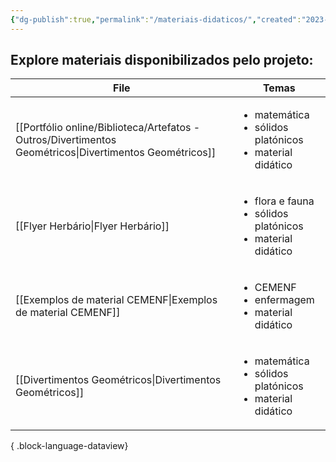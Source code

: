 ```yaml
---
{"dg-publish":true,"permalink":"/materiais-didaticos/","created":"2023-07-31T17:53:12.446-03:00","updated":"2023-08-08T12:39:38.871-03:00"}
---
```



## Explore materiais disponibilizados pelo projeto:
| File                                                                                                       | Temas                                                                                |
| ---------------------------------------------------------------------------------------------------------- | ------------------------------------------------------------------------------------ |
| [[Portfólio online/Biblioteca/Artefatos - Outros/Divertimentos Geométricos\|Divertimentos Geométricos]] | <ul><li>matemática</li><li>sólidos platónicos</li><li>material didático</li></ul>    |
| [[Flyer Herbário\|Flyer Herbário]]                                                                      | <ul><li>flora e fauna</li><li>sólidos platónicos</li><li>material didático</li></ul> |
| [[Exemplos de material CEMENF\|Exemplos de material CEMENF]]                                            | <ul><li>CEMENF</li><li>enfermagem</li><li>material didático</li></ul>                |
| [[Divertimentos Geométricos\|Divertimentos Geométricos]]                                                | <ul><li>matemática</li><li>sólidos platónicos</li><li>material didático</li></ul>    |

{ .block-language-dataview}

